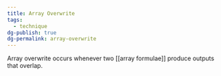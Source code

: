 ```yaml
---
title: Array Overwrite
tags:
  - technique
dg-publish: true
dg-permalink: array-overwrite
---
```

Array overwrite occurs whenever two [[array formulae]] produce outputs that overlap.